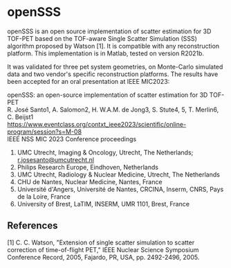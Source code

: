 # openSSS

 openSSS is an open source implementation of scatter estimation for 3D TOF-PET based on the TOF-aware Single Scatter Simulation (SSS) algorithm proposed by Watson [1]. It is compatible with any reconstruction platform. This implementation is in Matlab, tested on version R2021b.
 
 It was validated for three pet system geometries, on Monte-Carlo simulated data and two vendor's specific reconstruction platforms. The results have been accepted for an oral presentation at IEEE MIC2023:
 
 openSSS: an open-source implementation of scatter estimation for 3D TOF-PET
 <br />R. José Santo1, A. Salomon2, H. W.A.M. de Jong3, S. Stute4, 5, T. Merlin6, C. Beijst1
 <br />https://www.eventclass.org/contxt_ieee2023/scientific/online-program/session?s=M-08
 <br />IEEE NSS MIC 2023 Conference proceedings

 1. UMC Utrecht, Imaging & Oncology, Utrecht, The Netherlands; r.josesanto@umcutrecht.nl
 2. Philips Research Europe, Eindhoven, Netherlands
 3. UMC Utrecht, Radiology & Nuclear Medicine, Utrecht, The Netherlands
 4. CHU de Nantes, Nuclear Medicine, Nantes, France
 5. Université d'Angers, Université de Nantes, CRCINA, Inserm, CNRS, Pays de la Loire, France
 6. University of Brest, LaTIM, INSERM, UMR 1101, Brest, France

## References
 [1] C. C. Watson, "Extension of single scatter simulation to scatter correction of time-of-flight PET," IEEE Nuclear Science Symposium Conference Record, 2005, Fajardo, PR, USA, pp. 2492-2496, 2005.
